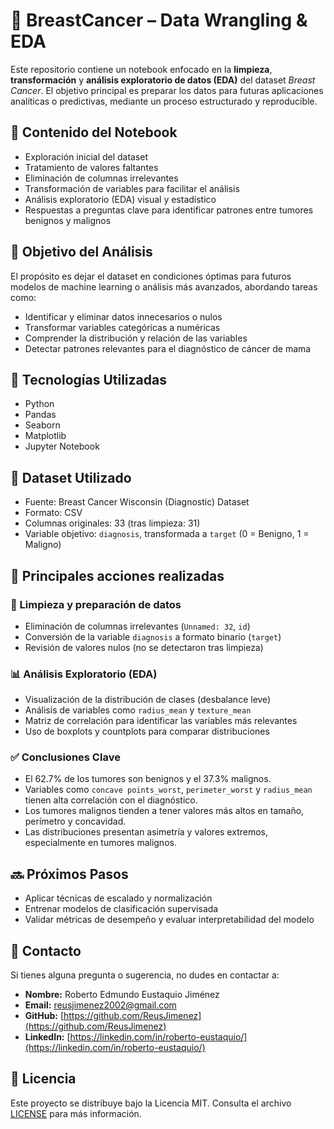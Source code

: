 # 🧬 **BreastCancer – Data Wrangling & EDA**  

Este repositorio contiene un notebook enfocado en la **limpieza**, **transformación** y **análisis exploratorio de datos (EDA)** del dataset *Breast Cancer*. El objetivo principal es preparar los datos para futuras aplicaciones analíticas o predictivas, mediante un proceso estructurado y reproducible.

## 📁 **Contenido del Notebook**  

- Exploración inicial del dataset
- Tratamiento de valores faltantes
- Eliminación de columnas irrelevantes
- Transformación de variables para facilitar el análisis
- Análisis exploratorio (EDA) visual y estadístico
- Respuestas a preguntas clave para identificar patrones entre tumores benignos y malignos

## 🎯 **Objetivo del Análisis**  

El propósito es dejar el dataset en condiciones óptimas para futuros modelos de machine learning o análisis más avanzados, abordando tareas como:

- Identificar y eliminar datos innecesarios o nulos
- Transformar variables categóricas a numéricas
- Comprender la distribución y relación de las variables
- Detectar patrones relevantes para el diagnóstico de cáncer de mama

## 🧰 **Tecnologías Utilizadas**  

- Python
- Pandas
- Seaborn
- Matplotlib
- Jupyter Notebook

## 📁 **Dataset Utilizado**  

- Fuente: Breast Cancer Wisconsin (Diagnostic) Dataset
- Formato: CSV
- Columnas originales: 33 (tras limpieza: 31)
- Variable objetivo: `diagnosis`, transformada a `target` (0 = Benigno, 1 = Maligno)

## 📌 **Principales acciones realizadas**  

### 🧹 Limpieza y preparación de datos
- Eliminación de columnas irrelevantes (`Unnamed: 32`, `id`)
- Conversión de la variable `diagnosis` a formato binario (`target`)
- Revisión de valores nulos (no se detectaron tras limpieza)

### 📊 Análisis Exploratorio (EDA)
- Visualización de la distribución de clases (desbalance leve)
- Análisis de variables como `radius_mean` y `texture_mean`
- Matriz de correlación para identificar las variables más relevantes
- Uso de boxplots y countplots para comparar distribuciones

### ✅ Conclusiones Clave
- El 62.7% de los tumores son benignos y el 37.3% malignos.
- Variables como `concave points_worst`, `perimeter_worst` y `radius_mean` tienen alta correlación con el diagnóstico.
- Los tumores malignos tienden a tener valores más altos en tamaño, perímetro y concavidad.
- Las distribuciones presentan asimetría y valores extremos, especialmente en tumores malignos.

## 🔜 **Próximos Pasos**  

- Aplicar técnicas de escalado y normalización
- Entrenar modelos de clasificación supervisada
- Validar métricas de desempeño y evaluar interpretabilidad del modelo

## 📩 **Contacto**  

Si tienes alguna pregunta o sugerencia, no dudes en contactar a:

- **Nombre:** Roberto Edmundo Eustaquio Jiménez  
- **Email:** [reusjimenez2002@gmail.com](mailto:reusjimenez2002@gmail.com)  
- **GitHub:** [https://github.com/ReusJimenez](https://github.com/ReusJimenez)  
- **LinkedIn:** [https://linkedin.com/in/roberto-eustaquio/](https://linkedin.com/in/roberto-eustaquio/)  

## 📜 **Licencia**  

Este proyecto se distribuye bajo la Licencia MIT. Consulta el archivo [LICENSE](./LICENSE) para más información.  
